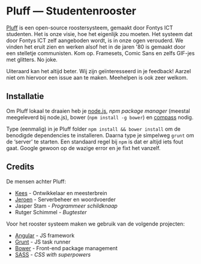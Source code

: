 Pluff — Studentenrooster
========================

[Pluff](https://pluff.nl) is een open-source roostersysteem, gemaakt door Fontys ICT studenten. Het is onze visie, hoe het eigenlijk zou moeten. Het systeem dat door Fontys ICT zelf aangeboden wordt, is in onze ogen verouderd. We vinden het eruit zien en werken alsof het in de jaren '80 is gemaakt door een stelletje communisten. Kom op. Framesets, Comic Sans en zelfs GIF-jes met glitters. No joke.

Uiteraard kan het altijd beter. Wij zijn geïnteresseerd in je feedback! Aarzel niet om hiervoor een issue aan te maken. Meehelpen is ook zeer welkom.

## Installatie

Om Pluff lokaal te draaien heb je [node.js](http://nodejs.org/), _npm package manager_ (meestal meegeleverd bij node.js), bower (`npm install -g bower`) en [compass](http://compass-style.org/) nodig.

Type (eenmalig) in je Pluff folder `npm install && bower install` om de benodigde dependencies te installeren. Daarna type je simpelweg `grunt` om de ‘server’ te starten. Een standaard regel bij `npm` is dat er altijd iets fout gaat. Google gewoon op de wazige error en je fixt het vanzelf.

## Credits

De mensen achter Pluff:

- [Kees](https://www.webduck.nl) - Ontwikkelaar en meesterbrein
- [Jeroen](https://www.laylo.nl) - Serverbeheer en woordvoerder
- Jasper Stam - _Programmeer schildknaap_
- Rutger Schimmel - _Bugtester_

Voor het rooster systeem maken we gebruik van de volgende projecten:

- [Angular](https://angularjs.org/) - JS framework
- [Grunt](http://gruntjs.com/) - JS task runner
- [Bower](http://bower.io/) - Front-end package management
- [SASS](http://sass-lang.com/) - *CSS with superpowers*
